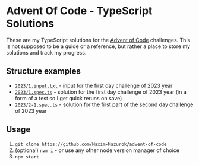 # Advent Of Code - TypeScript Solutions

These are my TypeScript solutions for the [Advent of Code](https://adventofcode.com/) challenges. This is not supposed to be a guide or a reference, but rather a place to store my solutions and track my progress.

## Structure examples

- [`2023/1.input.txt`](./2023/1.input.txt) - input for the first day challenge of 2023 year
- [`2023/1.spec.ts`](./2023/1.spec.ts) - solution for the first day challenge of 2023 year (in a form of a test so I get quick reruns on save)
- [`2023/2-1.spec.ts`](./2023/2-1.spec.ts) - solution for the first part of the second day challenge of 2023 year

## Usage

1. `git clone https://github.com/Maxim-Mazurok/advent-of-code`
1. (optional) `nvm i` - or use any other node version manager of choice
1. `npm start`
